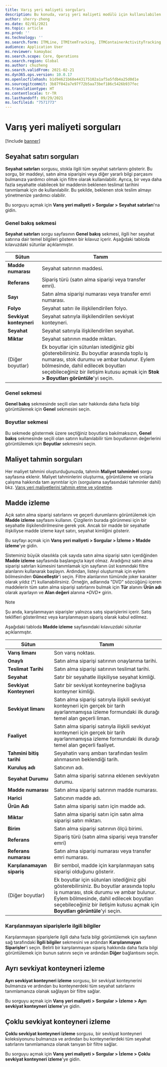 ```yaml
---
title: Varış yeri maliyeti sorguları
description: Bu konuda, varış yeri maliyeti modülü için kullanılabilen çeşitli sorgu türlerinin nasıl bulunacağı ve kullanılacağı açıklanmaktadır.
author: sherry-zheng
ms.date: 02/01/2021
ms.topic: article
ms.prod: ''
ms.technology: ''
ms.search.form: ITMLine, ITMItemTracking, ITMContainerActivityTracking, ITMContainerTracking
audience: Application User
ms.reviewer: kamaybac
ms.search.scope: Core, Operations
ms.search.region: Global
ms.author: chuzheng
ms.search.validFrom: 2021-02-21
ms.dyn365.ops.version: 10.0.17
ms.openlocfilehash: b1d94621b68e443175102a1af5a5fdb4a25d0d1e
ms.sourcegitcommit: 3b87f042a7e97f72b5aa73bef186c5426b937fec
ms.translationtype: HT
ms.contentlocale: tr-TR
ms.lasthandoff: 09/29/2021
ms.locfileid: "7571773"
---
```

# <a name="landed-cost-inquiries"></a>Varış yeri maliyeti sorguları

[!include [banner](../../includes/banner.md)]

## <a name="voyage-line-inquiries"></a>Seyahat satırı sorguları

**Seyahat satırları** sorgusu, stokla ilgili tüm seyahat satırlarını gösterir. Bu sorgu, bir maddeyi, satın alma siparişini veya diğer yararlı bilgi parçasını bulmanıza yardımcı olmak için filtre olarak kullanılabilir. Ayrıca, bir veya daha fazla seyahatte olabilecek bir maddenin beklenen teslimat tarihini tanımlamak için de kullanılabilir. Bu şekilde, beklenen stok teslim almayı yönetmenize yardımcı olabilir.

Bu sorguyu açmak için **Varış yeri maliyeti \> Sorgular \> Seyahat satırları**'na gidin.

### <a name="overview-tab"></a>Genel bakış sekmesi

**Seyahat satırları** sorgu sayfasının **Genel bakış** sekmesi, ilgili her seyahat satırına dair temel bilgileri gösteren bir kılavuz içerir. Aşağıdaki tabloda kılavuzdaki sütunlar açıklanmıştır.

| Sütun | Tanım |
|---|---|
| **Madde numarası** | Seyahat satırının maddesi. |
| **Referans** | Sipariş türü (satın alma siparişi veya transfer emri). |
| **Sayı** | Satın alma siparişi numarası veya transfer emri numarası. |
| **Folyo** | Seyahat satırı ile ilişkilendirilen folyo. |
| **Sevkiyat konteyneri** | Seyahat satırıyla ilişkilendirilen sevkiyat konteyneri. |
| **Seyahat** | Seyahat satırıyla ilişkilendirilen seyahat. |
| **Miktar** | Seyahat satırının madde miktarı. |
| (Diğer boyutlar) | Ek boyutlar için sütunları istediğiniz gibi gösterebilirsiniz. Bu boyutlar arasında toplu iş numarası, stok durumu ve ambar bulunur. Eylem bölmesinde, dahil edilecek boyutları seçebileceğiniz bir iletişim kutusu açmak için **Stok \> Boyutları görüntüle**'yi seçin. |

### <a name="general-tab"></a>Genel sekmesi

**Genel bakış** sekmesinde seçili olan satır hakkında daha fazla bilgi görüntülemek için **Genel** sekmesini seçin.

### <a name="dimensions-tab"></a>Boyutlar sekmesi

Bu sekmede göstermek üzere seçtiğiniz boyutlara bakılmaksızın, **Genel bakış** sekmesinde seçili olan satırın kullanılabilir tüm boyutlarının değerlerini görüntülemek için **Boyutlar** sekmesini seçin.

## <a name="cost-estimate-inquiries"></a>Maliyet tahmin sorguları

Her maliyet tahmini oluşturduğunuzda, tahmin **Maliyet tahminleri** sorgu sayfasına eklenir. Maliyet tahminlerini oluşturma, görüntüleme ve onlarla çalışma hakkında tam ayrıntılar için (sorgulama sayfasındaki tahminler dahil) bkz. [Varış yeri maliyetlerini tahmin etme ve yönetme](estimate-manage-landed-costs.md).

## <a name="item-tracking"></a>Madde izleme

Açık satın alma siparişi satırlarını ve geçerli durumlarını görüntülemek için **Madde izleme** sayfasını kullanın. Çizgilerin burada görünmesi için bir seyahatle ilişkilendirilmesine gerek yok. Ancak bir madde bir seyahatle ilişkiliyse madde izleme kayıt satırı, seyahat kimliğini gösterir.

Bu sayfayı açmak için **Varış yeri maliyeti \> Sorgular \> İzleme \> Madde izleme**'ye gidin.

Sisteminiz büyük olasılıkla çok sayıda satın alma siparişi satırı içerdiğinden **Madde izleme** sayfasında başlangıçta kayıt olmaz. Aradığınız satın alma siparişi satırları kümesini tanımlamak için sayfanın üst kısmındaki filtre alanlarını kullanarak başlayın. Ardından, listeyi oluşturmak için eylem bölmesinden **Güncelleştir**'i seçin. Filtre alanlarının tümünde joker karakter olarak yıldız (\*) kullanabilirsiniz. Örneğin, adlarında "DVD" sözcüğünü içeren maddelerin tüm satın alma siparişi satırlarını bulmak için **Tür** alanını **Ürün adı** olarak ayarlayın ve **Alan değeri** alanına *\*DVD\** girin.

> [!NOTE]
> Şu anda, karşılanmayan siparişler yalnızca satış siparişlerini içerir. Satış teklifleri gösterilmez veya karşılanmayan sipariş olarak kabul edilmez.

Aşağıdaki tabloda **Madde izleme** sayfasındaki kılavuzdaki sütunlar açıklanmıştır.

| Sütun | Tanım |
|---|---|
| **Varış limanı** | Son varış noktası. |
| **Onaylı** | Satın alma siparişi satırının onaylanma tarihi. |
| **Teslimat Tarihi** | Satın alma siparişi satırının teslimat tarihi. |
| **Seyahat** | Satır bir seyahatle ilişkiliyse seyahat kimliği. |
| **Sevkiyat Konteyneri** | Satır bir sevkiyat konteynerine bağlıysa konteyner kimliği. |
| **Sevkiyat limanı** | Satın alma siparişi satırıyla ilişkili sevkiyat konteyneri için gerçek bir tarih ayarlanmamışsa izleme formundaki ilk durağı temel alan geçerli liman. |
| **Faaliyet** | Satın alma siparişi satırıyla ilişkili sevkiyat konteyneri için gerçek bir tarih ayarlanmamışsa izleme formundaki ilk durağı temel alan geçerli faaliyet. |
| **Tahmini bitiş tarihi** | Seyahatin varış ambarı tarafından teslim alınmasının beklendiği tarih. |
| **Kuruluş adı** | Satıcının adı. |
| **Seyahat Durumu** | Satın alma siparişi satırına eklenen sevkiyatın durumu. |
| **Madde numarası** | Satın alma siparişi satırının madde numarası. |
| **Harici** | Satıcının madde adı. |
| **Ürün Adı** | Satın alma siparişi satırı için madde adı. |
| **Miktar** | Satın alma siparişi satırı için satın alma siparişi satırı miktarı. |
| **Birim** | Satın alma siparişi satırının ölçü birimi. |
| **Referans** | Sipariş türü (satın alma siparişi veya transfer emri) |
| **Referans numarası** | Satın alma siparişi numarası veya transfer emri numarası. |
| **Karşılanamayan sipariş** | Bir sembol, madde için karşılanmayan satış siparişi olduğunu gösterir. |
| (Diğer boyutlar) | Ek boyutlar için sütunları istediğiniz gibi gösterebilirsiniz. Bu boyutlar arasında toplu iş numarası, stok durumu ve ambar bulunur. Eylem bölmesinde, dahil edilecek boyutları seçebileceğiniz bir iletişim kutusu açmak için **Boyutları görüntüle**'yi seçin. |

### <a name="related-information-about-backorders"></a>Karşılanmayan siparişlerle ilgili bilgiler

Karşılanmayan siparişlerle ilgili daha fazla bilgi görüntülemek için sayfanın sağ tarafındaki **İlgili bilgiler** sekmesini ve ardından **Karşılanmayan Siparişler**'i seçin. Belirli bir karşılanmayan sipariş hakkında daha fazla bilgi görüntülemek için bunun satırını seçin ve ardından **Diğer** bağlantısını seçin.

## <a name="individual-shipping-container-tracking"></a>Ayrı sevkiyat konteyneri izleme

**Ayrı sevkiyat konteyneri izleme** sorgusu, bir sevkiyat konteynerini bulmanıza ve ardından bu konteynerdeki tüm seyahat satırlarını tanımlamanıza olanak sağlayan bir filtre sağlar.

Bu sorguyu açmak için **Varış yeri maliyeti \> Sorgular \> İzleme \> Ayrı sevkiyat konteyneri izleme**'ye gidin.

## <a name="multiple-shipping-container-tracking"></a>Çoklu sevkiyat konteyneri izleme

**Çoklu sevkiyat konteyneri izleme** sorgusu, bir sevkiyat konteyneri koleksiyonunu bulmanıza ve ardından bu konteynerlerdeki tüm seyahat satırlarını tanımlamanıza olanak tanıyan bir filtre sağlar.

Bu sorguyu açmak için **Varış yeri maliyeti \> Sorgular \> İzleme \> Çoklu sevkiyat konteyneri izleme**'ye gidin.
